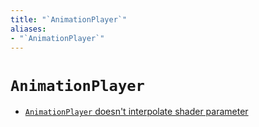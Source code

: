 ```yaml
---
title: "`AnimationPlayer`"
aliases:
- "`AnimationPlayer`"
---
```


# `AnimationPlayer`

- [`AnimationPlayer` doesn't interpolate shader parameter](godot-animation-player-interpolation.md)

